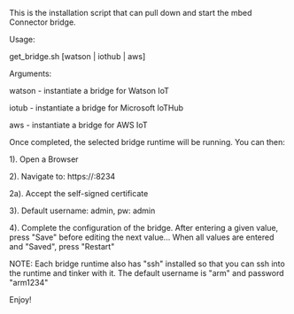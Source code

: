 This is the installation script that can pull down and start the mbed Connector bridge.

Usage:

   get_bridge.sh [watson | iothub | aws]

Arguments:

   watson - instantiate a bridge for Watson IoT

   iotub - instantiate a bridge for Microsoft IoTHub

   aws - instantiate a bridge for AWS IoT

Once completed, the selected bridge runtime will be running. You can then:

1). Open a Browser

2). Navigate to: https://<IP address of your bridge>:8234

2a). Accept the self-signed certificate

3). Default username: admin, pw: admin

4). Complete the configuration of the bridge. After entering a given value, press "Save" before editing the next value... When all values are entered and "Saved", press "Restart"

NOTE: Each bridge runtime also has "ssh" installed so that you can ssh into the runtime and tinker with it. The default username is "arm" and password "arm1234"

Enjoy!
